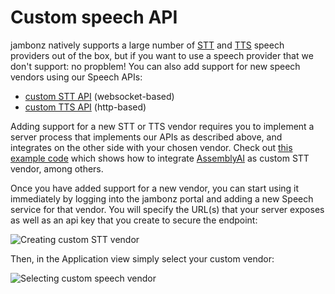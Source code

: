 # Custom speech API

jambonz natively supports a large number of [STT](/docs/webhooks/recognizer) and [TTS](/docs/webhooks/say) speech providers out of the box, but if you want to use a speech provider that we don't support: no propblem! You can also add support for new speech vendors using our Speech APIs:

- [custom STT API](/docs/supporting-articles/custom-speech-stt) (websocket-based)
- [custom TTS API](/docs/supporting-articles/custom-speech-tts) (http-based)

Adding support for a new STT or TTS vendor requires you to implement a server process that implements our APIs as described above, and integrates on the other side with your chosen vendor.  Check out [this example code](https://github.com/jambonz/custom-speech-example) which shows how to integrate [AssemblyAI](https://www.assemblyai.com/) as custom STT vendor, among others.

Once you have added support for a new vendor, you can start using it immediately by logging into the jambonz portal and adding a new Speech service for that vendor.  You will specify the URL(s) that your server exposes as well as an api key that you create to secure the endpoint:

![Creating custom STT vendor](/images/creating-custom-stt-vendor.png)

Then, in the Application view simply select your custom vendor:

![Selecting custom speech vendor](/images/using-custom-speech.png)
